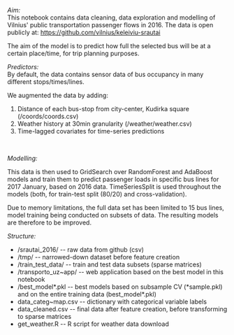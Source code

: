 *Aim:*<br>
This notebook contains data cleaning, data exploration and modelling of Vilnius' public transportation passenger flows in 2016. The data is open publicly at: https://github.com/vilnius/keleiviu-srautai

The aim of the model is to predict how full the selected bus will be at a certain place/time, for trip planning purposes. <br>

*Predictors:*<br>
By default, the data contains sensor data of bus occupancy in many different stops/times/lines.

We augmented the data by adding:
1. Distance of each bus-stop from city-center, Kudirka square (/coords/coords.csv)
2. Weather history at 30min granularity (/weather/weather.csv)
3. Time-lagged covariates for time-series predictions
<br>


*Modelling:*<br>

This data is then used to GridSearch over RandomForest and AdaBoost models and train them to predict passenger loads in specific bus lines for 2017 January, based on 2016 data. TimeSeriesSplit is used throughout the models (both, for train-test split (80/20) and cross-validation).

Due to memory limitations, the full data set has been limited to 15 bus lines, model training being conducted on subsets of data. The resulting models are therefore to be improved.<br>


*Structure:*<br>
- /srautai_2016/      -- raw data from github (csv)<br>
- /tmp/               -- narrowed-down dataset before feature creation<br>
- /train_test_data/   -- train and test data subsets (sparse matrices)<br>
- /transporto_uz~app/ -- web application based on the best model in this notebook<br>
- /best_model*.pkl    -- best models based on subsample CV (\*sample.pkl) and on the entire training data (best_model*.pkl)
- data_categ~map.csv  -- dictionary with categorical variable labels
- data_cleaned.csv    -- final data after feature creation, before transforming to sparse matrices
- get_weather.R       -- R script for weather data download
